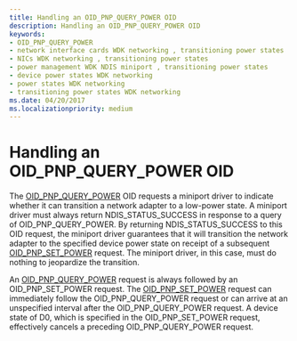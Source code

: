 ```yaml
---
title: Handling an OID_PNP_QUERY_POWER OID
description: Handling an OID_PNP_QUERY_POWER OID
keywords:
- OID_PNP_QUERY_POWER
- network interface cards WDK networking , transitioning power states
- NICs WDK networking , transitioning power states
- power management WDK NDIS miniport , transitioning power states
- device power states WDK networking
- power states WDK networking
- transitioning power states WDK networking
ms.date: 04/20/2017
ms.localizationpriority: medium
---
```


# Handling an OID\_PNP\_QUERY\_POWER OID





The [OID\_PNP\_QUERY\_POWER](./oid-pnp-query-power.md) OID requests a miniport driver to indicate whether it can transition a network adapter to a low-power state. A miniport driver must always return NDIS\_STATUS\_SUCCESS in response to a query of OID\_PNP\_QUERY\_POWER. By returning NDIS\_STATUS\_SUCCESS to this OID request, the miniport driver guarantees that it will transition the network adapter to the specified device power state on receipt of a subsequent [OID\_PNP\_SET\_POWER](./oid-pnp-set-power.md) request. The miniport driver, in this case, must do nothing to jeopardize the transition.

An [OID\_PNP\_QUERY\_POWER](./oid-pnp-query-power.md) request is always followed by an OID\_PNP\_SET\_POWER request. The [OID\_PNP\_SET\_POWER](./oid-pnp-set-power.md) request can immediately follow the OID\_PNP\_QUERY\_POWER request or can arrive at an unspecified interval after the OID\_PNP\_QUERY\_POWER request. A device state of D0, which is specified in the OID\_PNP\_SET\_POWER request, effectively cancels a preceding OID\_PNP\_QUERY\_POWER request.

 


